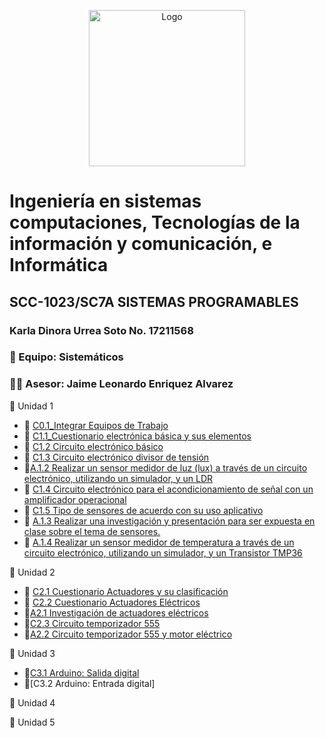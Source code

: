 
<p align="center">
    <img alt="Logo" src="https://www.tijuana.tecnm.mx/wp-content/themes/tecnm/images/logo_TECT.png" width=250 height=250>
</p>

# Ingeniería en sistemas computaciones, Tecnologías de la información y comunicación, e Informática

## SCC-1023/SC7A SISTEMAS PROGRAMABLES
### Karla Dinora Urrea Soto No. 17211568

### :school_satchel: Equipo: Sistemáticos
### 👨‍🏫 Asesor: Jaime Leonardo Enriquez Alvarez

:book: Unidad 1

- :page_with_curl: [C0.1_Integrar Equipos de Trabajo](Trabajos/C0.1_Integrar-equipos-de-trabajo_KarlaUrrea.md)
- :page_with_curl: [C1.1_Cuestionario electrónica básica y sus elementos](Trabajos/C1.1_ElectronicaBasica_y_elementos_KarlaUrrea.md)
- :page_with_curl: [C1.2 Circuito electrónico básico](Trabajos/C1.2_Circuito_electronico_basico_KarlaUrrea.md)
- :page_with_curl: [C1.3 Circuito electrónico divisor de tensión](Trabajos/C1.3_Circuito_electronico_divisor_de_voltaje_KarlaUrrea.md)
- :school_satchel:[A.1.2 Realizar un sensor medidor de luz (lux) a través de un circuito electrónico, utilizando un simulador, y un LDR](https://github.com/Karldin11/SistemasProgramables/blob/main/Trabajos/A1.2_KarlaUrrea_Sistematicos.md)
- :page_with_curl: [C1.4 Circuito electrónico para el acondicionamiento de señal con un amplificador operacional](https://github.com/Karldin11/SistemasProgramables/blob/main/Trabajos/C1.4_Acondicionador_de_senal_AmOP_KarlaUrrea.md)
- :page_with_curl: [C1.5 Tipo de sensores de acuerdo con su uso aplicativo](https://github.com/Karldin11/SistemasProgramables/blob/main/Trabajos/C1.5_Tipos_de_sensores_Karla_Urrea.md)
- :school_satchel: [A.1.3  Realizar una investigación y presentación para ser expuesta en clase sobre el tema de sensores.](https://github.com/ShaaronPR/Sistemas-Programables/blob/main/A1.3_NombreApellido_Sistematicos.md)
- :school_satchel: [A.1.4 Realizar un sensor medidor de temperatura a través de un circuito electrónico, utilizando un simulador, y un Transistor TMP36](https://github.com/ShaaronPR/Sistemas-Programables/blob/main/A1.4_NombreApellido_Sistematicos.md)

:book: Unidad 2

- :page_with_curl: [C2.1 Cuestionario Actuadores y su clasificación](Trabajos/C2.1_Actuadores_Neumaticos_e_hidraulicos-Karla_Urrea.md)
- :page_with_curl: [C2.2 Cuestionario Actuadores Eléctricos](Trabajos/C2.2_CuestionarioActuadoresElectricos_KarlaUrrea.md)
- :school_satchel:[A2.1 Investigación de actuadores eléctricos](https://github.com/ShaaronPR/Sistemas-Programables/blob/main/A2.1_NombreApellido_Sistematicos.md)
- 📃[C2.3 Circuito temporizador 555](Trabajos/C2.3_CircuitoTemporizador555_KarlaUrrea.md)
- 🎒[A2.2 Circuito temporizador 555 y motor eléctrico](https://github.com/ShaaronPR/Sistemas-Programables/blob/main/A2.2_NombreApellido_Sistematicos.md)

:book: Unidad 3

- 📃[C3.1 Arduino: Salida digital](https://github.com/Karldin11/SistemasProgramables/blob/main/Trabajos/C3.1_ArduinoUnoSalidaDigital_KarlaUrrea.md)
- 📃[C3.2 Arduino: Entrada digital]

:book: Unidad 4


:book: Unidad 5
